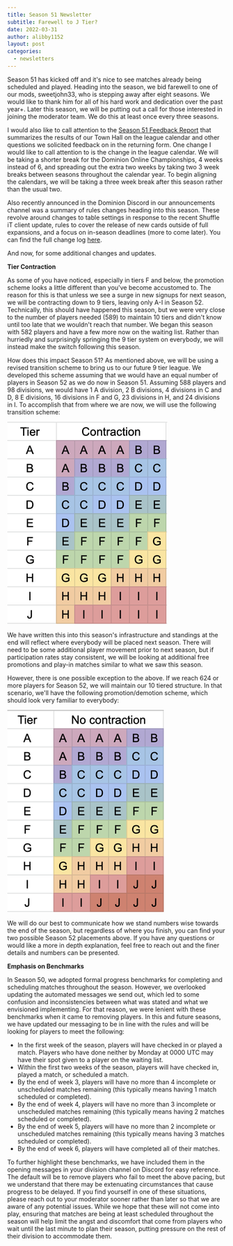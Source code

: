 ```yaml
---
title: Season 51 Newsletter
subtitle: Farewell to J Tier?
date: 2022-03-31
author: alibby1152
layout: post
categories:
  - newsletters
---
```

Season 51 has kicked off and it's nice to see matches already being scheduled and played. Heading into the season, we bid farewell to one of our mods, sweetjohn33, who is stepping away after eight seasons. We would like to thank him for all of his hard work and dedication over the past year+. Later this season, we will be putting out a call for those interested in joining the moderator team. We do this at least once every three seasons.

I would also like to call attention to the [Season 51 Feedback Report](https://dominionleague.org/2022/03/24/season-51-feedback-report.html) that summarizes the results of our Town Hall on the league calendar and other questions we solicited feedback on in the returning form. One change I would like to call attention to is the change in the league calendar. We will be taking a shorter break for the Dominion Online Championships, 4 weeks instead of 6, and spreading out the extra two weeks by taking two 3 week breaks between seasons throughout the calendar year. To begin aligning the calendars, we will be taking a three week break after this season rather than the usual two.

Also recently announced in the Dominion Discord in our announcements channel was a summary of rules changes heading into this season. These revolve around changes to table settings in response to the recent Shuffle iT client update, rules to cover the release of new cards outside of full expansions, and a focus on in-season deadlines (more to come later). You can find the full change log [here](https://dominionleague.org/rules-changelog).

And now, for some additional changes and updates.

**Tier Contraction**

As some of you have noticed, especially in tiers F and below, the promotion scheme looks a little different than you've become accustomed to. The reason for this is that unless we see a surge in new signups for next season, we will be contracting down to 9 tiers, leaving only A-I in Season 52. Technically, this should have happened this season, but we were very close to the number of players needed (589) to maintain 10 tiers and didn't know until too late that we wouldn't reach that number. We began this season with 582 players and have a few more now on the waiting list. Rather than hurriedly and surprisingly springing the 9 tier system on everybody, we will instead make the switch following this season.

How does this impact Season 51? As mentioned above, we will be using a revised transition scheme to bring us to our future 9 tier league. We developed this scheme assuming that we would have an equal number of players in Season 52 as we do now in Season 51. Assuming 588 players and 98 divisions, we would have 1 A division, 2 B divisions, 4 divisions in C and D, 8 E divisions, 16 divisions in F and G, 23 divisions in H, and 24 divisions in I. To accomplish that from where we are now, we will use the following transition scheme:

![Transition scheme we will use if we have fewer than 624 players in Season 52](/img/uploads/screen-shot-2022-03-31-at-9.24.05-pm.png "Season 51 Contraction Transition Scheme")

We have written this into this season's infrastructure and standings at the end will reflect where everybody will be placed next season. There will need to be some additional player movement prior to next season, but if participation rates stay consistent, we will be looking at additional free promotions and play-in matches similar to what we saw this season.

However, there is one possible exception to the above. If we reach 624 or more players for Season 52, we will maintain our 10 tiered structure. In that scenario, we'll have the following promotion/demotion scheme, which should look very familiar to everybody:

![Transition scheme we will use if we have 624 or more players in Season 52](/img/uploads/screen-shot-2022-03-31-at-9.24.22-pm.png "Season 51 No Contraction Transition Scheme")

We will do our best to communicate how we stand numbers wise towards the end of the season, but regardless of where you finish, you can find your two possible Season 52 placements above. If you have any questions or would like a more in depth explanation, feel free to reach out and the finer details and numbers can be presented.

**Emphasis on Benchmarks**

In Season 50, we adopted formal progress benchmarks for completing and scheduling matches throughout the season. However, we overlooked updating the automated messages we send out, which led to some confusion and inconsistencies between what was stated and what we envisioned implementing. For that reason, we were lenient with these benchmarks when it came to removing players. In this and future seasons, we have updated our messaging to be in line with the rules and will be looking for players to meet the following:

* In the first week of the season, players will have checked in or played a match. Players who have done neither by Monday at 0000 UTC may have their spot given to a player on the waiting list.
* Within the first two weeks of the season, players will have checked in, played a match, or scheduled a match.
* By the end of week 3, players will have no more than 4 incomplete or unscheduled matches remaining (this typically means having 1 match scheduled or completed).
* By the end of week 4, players will have no more than 3 incomplete or unscheduled matches remaining (this typically means having 2 matches scheduled or completed).
* By the end of week 5, players will have no more than 2 incomplete or unscheduled matches remaining (this typically means having 3 matches scheduled or completed).
* By the end of week 6, players will have completed all of their matches.

To further highlight these benchmarks, we have included them in the opening messages in your division channel on Discord for easy reference. The default will be to remove players who fail to meet the above pacing, but we understand that there may be extenuating circumstances that cause progress to be delayed. If you find yourself in one of these situations, please reach out to your moderator sooner rather than later so that we are aware of any potential issues. While we hope that these will not come into play, ensuring that matches are being at least scheduled throughout the season will help limit the angst and discomfort that come from players who wait until the last minute to plan their season, putting pressure on the rest of their division to accommodate them.